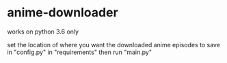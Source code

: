 # anime-downloader
works on python 3.6 only

set the location of where you want the downloaded anime episodes to save in "config.py" in "requirements" 
then run "main.py"
